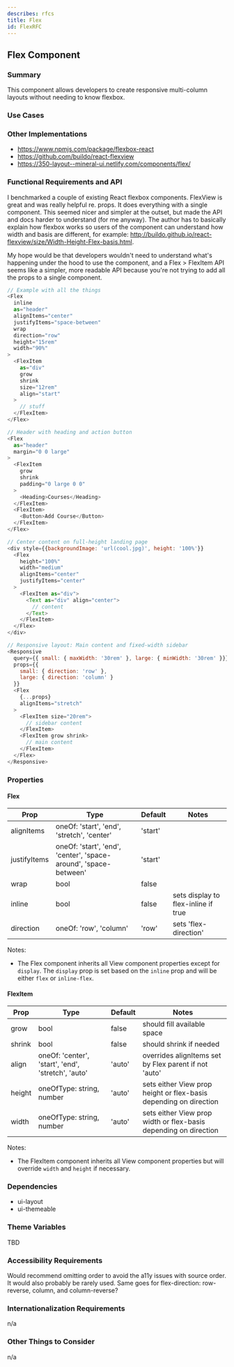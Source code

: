 ```yaml
---
describes: rfcs
title: Flex
id: FlexRFC
---
```


## Flex Component

### Summary
This component allows developers to create responsive multi-column layouts without needing to know flexbox.


### Use Cases
<!--
Ideally this section should include designs and examples provided by Product Design. If no comps are provided, describe
the use case in as much detail as possible.
-->

### Other Implementations
- https://www.npmjs.com/package/flexbox-react
- https://github.com/buildo/react-flexview
- https://350-layout--mineral-ui.netlify.com/components/flex/

### Functional Requirements and API
I benchmarked a couple of existing React flexbox components. FlexView is great and was really helpful re. props. It does everything with a single component. This seemed nicer and simpler at the outset, but made the API and docs harder to understand (for me anyway). The author has to basically explain how flexbox works so users of the component can understand how width and basis are different, for example: http://buildo.github.io/react-flexview/size/Width-Height-Flex-basis.html.

My hope would be that developers wouldn't need to understand what's happening under the hood to use the component, and a Flex > FlexItem API seems like a simpler, more readable API because you're not trying to add all the props to a single component.

```javascript
// Example with all the things
<Flex
  inline
  as="header"
  alignItems="center"
  justifyItems="space-between"
  wrap
  direction="row"
  height="15rem"
  width="90%"
>
  <FlexItem
    as="div"
    grow
    shrink
    size="12rem"
    align="start"
  >
    // stuff
  </FlexItem>
</Flex>
```

```javascript
// Header with heading and action button
<Flex
  as="header"
  margin="0 0 large"
>
  <FlexItem
    grow
    shrink
    padding="0 large 0 0"
  >
    <Heading>Courses</Heading>
  </FlexItem>
  <FlexItem>
    <Button>Add Course</Button>
  </FlexItem>
</Flex>
```

```javascript
// Center content on full-height landing page
<div style={{backgroundImage: 'url(cool.jpg)', height: '100%'}}
  <Flex
    height="100%"
    width="medium"
    alignItems="center"
    justifyItems="center"
  >
    <FlexItem as="div">
      <Text as="div" align="center">
        // content
      </Text>
    </FlexItem>
  </Flex>
</div>
```

```javascript
// Responsive layout: Main content and fixed-width sidebar
<Responsive
  query={{ small: { maxWidth: '30rem' }, large: { minWidth: '30rem' }}}
  props={{
    small: { direction: 'row' },
    large: { direction: 'column' }
  }}
  <Flex
    {...props}
    alignItems="stretch"
  >
    <FlexItem size="20rem">
      // sidebar content
    </FlexItem>
    <FlexItem grow shrink>
      // main content
    </FlexItem>
  </Flex>
</Responsive>
```

### Properties

#### Flex

| Prop     | Type     | Default  | Notes    |
|----------|-------------|----------|----------|
| alignItems | oneOf: 'start', 'end', 'stretch', 'center' | 'start' | |
| justifyItems | oneOf: 'start', 'end', 'center', 'space-around', 'space-between' | 'start' | |
| wrap | bool | false | |
| inline | bool | false | sets display to flex-inline if true |
| direction | oneOf: 'row', 'column' | 'row' | sets 'flex-direction' |

Notes:

- The Flex component inherits all View component properties except for `display`. The `display` prop is set
based on the `inline` prop and will be either `flex` or `inline-flex`.

#### FlexItem

| Prop     | Type     | Default  | Notes    |
|----------|-------------|----------|----------|
| grow | bool | false | should fill available space |
| shrink | bool | false | should shrink if needed |
| align | oneOf: 'center', 'start', 'end', 'stretch', 'auto' | 'auto' | overrides alignItems set by Flex parent if not 'auto' |
| height | oneOfType: string, number | 'auto' | sets either View prop height or flex-basis depending on direction |
| width | oneOfType: string, number | 'auto' | sets either View prop width or flex-basis depending on direction |

Notes:

- The FlexItem component inherits all View component properties but will override `width` and `height` if necessary.

### Dependencies
- ui-layout
- ui-themeable

### Theme Variables
TBD

### Accessibility Requirements
Would recommend omitting order to avoid the a11y issues with source order. It would also probably be rarely used. Same goes for flex-direction: row-reverse, column, and column-reverse?

### Internationalization Requirements
n/a

### Other Things to Consider
n/a
